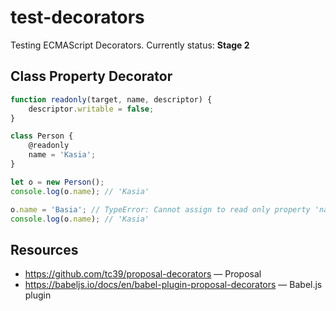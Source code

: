 # test-decorators

Testing ECMAScript Decorators. Currently status: **Stage 2**

## Class Property Decorator

```js
function readonly(target, name, descriptor) {
    descriptor.writable = false;
}

class Person {
    @readonly
    name = 'Kasia';
}

let o = new Person();
console.log(o.name); // 'Kasia'

o.name = 'Basia'; // TypeError: Cannot assign to read only property 'name' of #<Person>
console.log(o.name); // 'Kasia'
```

## Resources

* <https://github.com/tc39/proposal-decorators> — Proposal
* <https://babeljs.io/docs/en/babel-plugin-proposal-decorators> — Babel.js plugin

